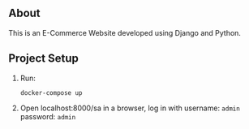 ## About

This is an E-Commerce Website developed using Django and Python.

## Project Setup

1. Run:

   ```shell
   docker-compose up

2. Open localhost:8000/sa in a browser, log in with username: `admin` password: `admin`


